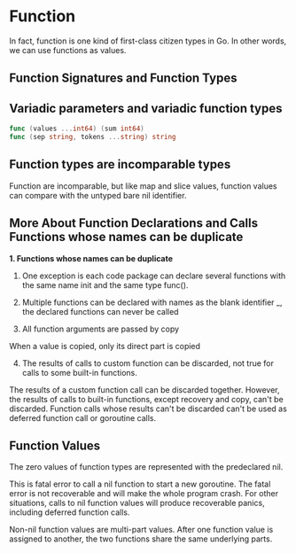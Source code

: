 # Function

In fact, function is one kind of first-class citizen types in Go. In other words, we can use functions as values.

## Function Signatures and Function Types

## Variadic parameters and variadic function types

```go
func (values ...int64) (sum int64)
func (sep string, tokens ...string) string
```

## Function types are incomparable types

Function are incomparable, but like map and slice values, function values can compare with the untyped bare nil identifier.

## More About Function Declarations and Calls Functions whose names can be duplicate 

**1. Functions whose names can be duplicate**

1. One exception is each code package can declare several functions with the same name init and the same type func().

2. Multiple functions can be declared with names as the blank identifier _, the declared functions can never be called

3. All function arguments are passed by copy

When a value is copied, only its direct part is copied

4. The results of calls to custom function can be discarded, not true for calls to some built-in functions.

The results of a custom function call can be discarded together. However, the results of calls to built-in functions, except recovery and copy, can't be discarded. Function calls whose results can't be discarded can't be used as deferred function call or goroutine calls.

## Function Values

The zero values of function types are represented with the predeclared nil.

This is fatal error to call a nil function to start a new goroutine. The fatal error is not recoverable and will make the whole program crash. For other situations, calls to nil function values will produce recoverable panics, including deferred function calls.

Non-nil function values are multi-part values. After one function value is assigned to another, the two functions share the same underlying parts. 

